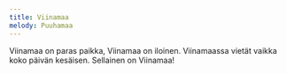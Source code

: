 ```yaml
---
title: Viinamaa
melody: Puuhamaa
---
```

Viinamaa on paras paikka,
Viinamaa on iloinen.
Viinamaassa vietät vaikka koko päivän kesäisen.
Sellainen on Viinamaa!

